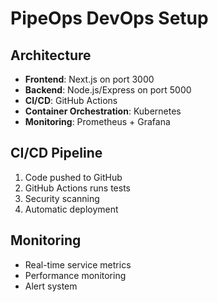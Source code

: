 # PipeOps DevOps Setup

## Architecture
- **Frontend**: Next.js on port 3000
- **Backend**: Node.js/Express on port 5000  
- **CI/CD**: GitHub Actions
- **Container Orchestration**: Kubernetes
- **Monitoring**: Prometheus + Grafana

## CI/CD Pipeline
1. Code pushed to GitHub
2. GitHub Actions runs tests
3. Security scanning
4. Automatic deployment

## Monitoring
- Real-time service metrics
- Performance monitoring
- Alert system